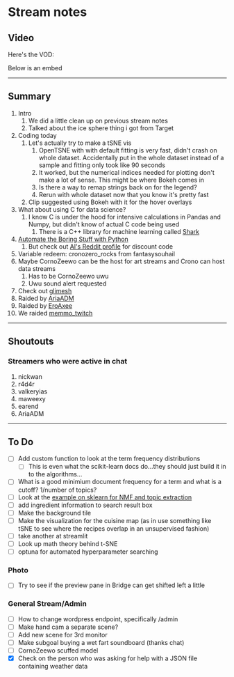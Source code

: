 # Stream notes

## Video

Here's the VOD:

Below is an embed

---

## Summary

1. Intro
   1. We did a little clean up on previous stream notes
   2. Talked about the ice sphere thing i got from Target
2. Coding today
   1. Let's actually try to make a tSNE vis
      1. OpenTSNE with with default fitting is very fast, didn't crash on whole dataset. Accidentally put in the whole dataset instead of a sample and fitting only took like 90 seconds
      2. It worked, but the numerical indices needed for plotting don't make a lot of sense. This might be where Bokeh comes in
      3. Is there a way to remap strings back on for the legend?
      4. Rerun with whole dataset now that you know it's pretty fast
   2. Clip suggested using Bokeh with it for the hover overlays
3. What about using C for data science?
   1. I know C is under the hood for intensive calculations in Pandas and Numpy, but didn't know of actual C code being used
      1. There is a C++ library for machine learning called [Shark](http://image.diku.dk/shark/sphinx_pages/build/html/index.html)
4. [Automate the Boring Stuff with Python](https://automatetheboringstuff.com/)
   1. But check out [Al's Reddit profile](https://www.reddit.com/user/AlSweigart/) for discount code
5. Variable redeem: cronozero_rocks from fantasysouhail
6. Maybe CornoZeewo can be the host for art streams and Crono can host data streams
   1. Has to be CornoZeewo uwu
   2. Uwu sound alert requested
7. Check out [glimesh](https://glimesh.tv/)
8. Raided by [AriaADM](https://www.twitch.tv/ariaadm)
9. Raided by [EroAxee](https://www.twitch.tv/eroaxee)
10. We raided [memmo_twitch](https://www.twitch.tv/memmo_twitch)

---

## Shoutouts

### Streamers who were active in chat

1. nickwan
2. r4d4r
3. valkeryias
4. maweexy
5. earend
6. AriaADM

---

## To Do

- [ ] Add custom function to look at the term frequency distributions
  - [ ] This is even what the scikit-learn docs do...they should just build it in to the algorithms...
- [ ] What is a good minimium document frequency for a term and what is a cutoff? 1/number of topics?
- [ ] Look at the [example on sklearn for NMF and topic extraction](https://scikit-learn.org/stable/auto_examples/applications/plot_topics_extraction_with_nmf_lda.html#sphx-glr-auto-examples-applications-plot-topics-extraction-with-nmf-lda-py)
- [ ] add ingredient information to search result box
- [ ] Make the background tile
- [ ] Make the visualization for the cuisine map (as in use something like tSNE to see where the recipes overlap in an unsupervised fashion)
- [ ] take another at streamlit
- [ ] Look up math theory behind t-SNE
- [ ] optuna for automated hyperparameter searching

### Photo

- [ ] Try to see if the preview pane in Bridge can get shifted left a little

### General Stream/Admin

- [ ] How to change wordpress endpoint, specifically /admin
- [ ] Make hand cam a separate scene?
- [ ] Add new scene for 3rd monitor
- [ ] Make subgoal buying a wet fart soundboard (thanks chat)
- [ ] CornoZeewo scuffed model
- [X] Check on the person who was asking for help with a JSON file containing weather data
